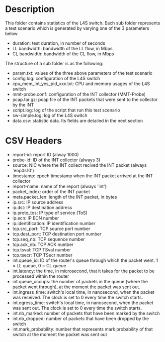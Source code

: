 
# Description

This folder contains statistics of the L4S switch. Each sub folder represents a test scenario which is generated by varying one of the 3 parameters below
- duration: test duration, in number of seconds
- LL bandwidth: bandwidth of the LL flow, in Mbps
- CL bandwidth: bandwidth of the CL flow, in Mbps

The structure of a sub folder is as the following:

- param.txt: values of the three above parameters of the test scenario
- config.log: configuration of the L4S switch
- cpu_mem_int_yes_pid_xxx.txt: CPU and memory usages of the L4S switch
- mmt-probe.conf: configuration of the INT collector (MMT-Probe)
- pcap.tar.gz: pcap file of the INT packets that were sent to the collector by the INT
- script.log: log of the script that run this test scenario
- sw-simple.log: log of the L4S switch
- data.csv: statistic data. Its fields are detailed in the next section


# CSV Headers

- report-id: report ID (alway 1000)
- probe-id: ID of the INT collector (always 3)
- source: NIC where the INT collect recived the INT packet (always 'enp0s10')
- timestamp: epoch timestamp when the INT packet arrived at the INT collector
- report-name: name of the report (always 'int')
- packet_index: order of the INT packet
- meta.packet_len: length of the INT packet, in bytes
- ip.src: IP source address
- ip.dst: IP destination address
- ip.proto_tos: IP type of service (ToS)
- ip.ecn: IP ECN number
- ip.identification: IP identification number
- tcp.src_port: TCP source port number
- tcp.dest_port: TCP destination port number
- tcp.seq_nb: TCP sequence number
- tcp.ack_nb: TCP ACK number
- tcp.tsval: TCP TSval number
- tcp.tsecr: TCP TSecr number
- int.queue_id: ID of the router's queue through which the packet went. 1 = LL queue, 0 = CL queue 
- int.latency: the time, in microsecond, that it takes for the packet to be processed within the router
- int.queue_occups: the number of packets in the queue (where the packet went through), at the moment the packet was sent out.
- int.ingress_time: switch's local time, in nanosecond, when the packet was received. The clock is set to 0 every time the switch starts.
- int.egress_time: switch's local time, in nanosecond, when the packet was sent out. The clock is set to 0 every time the switch starts.
- int.nb_marked: number of packets that have been marked by the switch
- int.nb_dropped: number of packets that have been dropped by the switch
- int.mark_probability: number that represents mark probability of that switch at the moment the packet was sent out